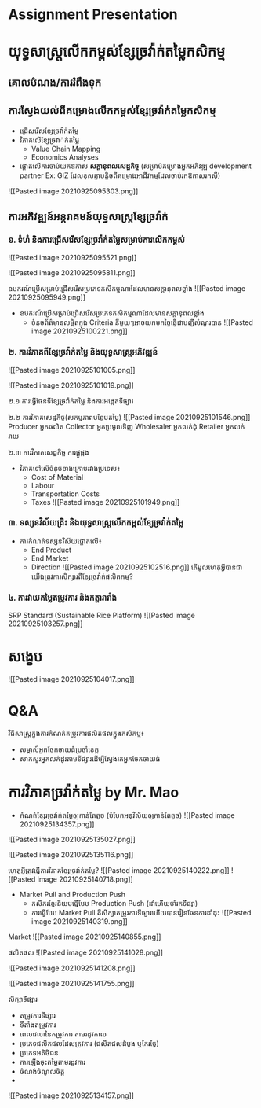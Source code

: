 # Assignment Presentation


# យុទ្ធសាស្រ្តលើកកម្ពស់ខ្សែច្រវ៉ាក់តម្លៃកសិកម្ម

## គោលបំណង/ការរំពឹងទុក
## ការស្វែងយល់ពីគម្រោងលើកកម្ពស់ខ្សែច្រវ៉ាក់តម្លៃកសិកម្ម
- ជ្រើសរើសខ្សែច្រវ៉ាក់តម្លៃ
- វិភាគលើខ្សែច្រវា៉ក់តម្លៃ
	- Value Chain Mapping
	- Economics Analyses
- ផ្តោតលើការចាប់យកឱកាស **សក្តានុពលសេដ្ឋកិច្ច** (សម្រាប់គម្រោងអ្នកអភិវឌ្ឍ development partner Ex: GIZ ដែលខុសគ្នាបន្តិចពីគម្រោងអាជីវកម្មដែលចាប់រកឱកាសរកសុី)

![[Pasted image 20210925095303.png]]


## ការអភិវឌ្ឍន៍អន្តរាគមន៍យុទ្ធសាស្រ្តខ្សែច្រវ៉ាក់
### ១. ទំហំ និងការជ្រើសរើសខ្សែច្រវ៉ាក់តម្លៃសម្រាប់ការលើកកម្ពស់
![[Pasted image 20210925095521.png]]


![[Pasted image 20210925095811.png]]

ឧបករណ៍ប្រើសម្រាប់ជ្រើសរើសប្រភេទកសិកម្មណាដែលមានសក្តានុពលខ្លាំង
![[Pasted image 20210925095949.png]]

- ឧបករណ៍ប្រើសម្រាប់ជ្រើសរើសប្រភេទកសិកម្មណាដែលមានសក្តានុពលខ្លាំង
	- ចំនុចព័ត៌មានលម្អិតក្នុង Criteria នីមួយៗអាចយកមកច្នៃធ្វើជាបញ្ជីសំណួរបាន
![[Pasted image 20210925100221.png]]

### ២. ការវិភាគពីខ្សែច្រវ៉ាក់តម្លៃ និងយុទ្ធសាស្រ្តអភិវឌ្ឍន៍
![[Pasted image 20210925101005.png]]

![[Pasted image 20210925101019.png]]

២.១ ការធ្វើផែនទីខ្សែច្រវ៉ាក់តម្លៃ និងការអង្កេតទីផ្សារ

២.២ ការវិភាគសេដ្ឋកិច្ច(សកម្មភាពបន្ថែមតម្លៃ)
![[Pasted image 20210925101546.png]]
Producer អ្នកផលិត
Collector អ្នកប្រមូលទិញ
Wholesaler អ្នកលក់ដុំ
Retailer អ្នកលក់រាយ

២.៣ ការវិភាគសេដ្ឋកិច្ច ការផ្គូផ្គង
- វិភាគទៅលើចំនុចខាងក្រោមរវាងប្រទេស៖
	- Cost of Material
	- Labour 
	- Transportation Costs
	- Taxes
![[Pasted image 20210925101949.png]]

### ៣. ទស្សនវិស័យគ្រិះ និងយុទ្ធសាស្រ្តលើកកម្ពស់ខ្សែច្រវ៉ាក់តម្លៃ
- ការកំណត់ទស្សនវិស័យផ្តោតលើ៖
	- End Product
	- End Market
	- Direction
![[Pasted image 20210925102516.png]]
តើមូលហេតុអ្វីបានជាយើងត្រូវការសិក្សារពីខ្សែច្រវ៉ាក់ផលិតកម្ម?
### ៤. ការវាយតម្លៃតម្រូវការ និងកត្តារារាំង
SRP Standard (Sustainable Rice Platform)
![[Pasted image 20210925103257.png]]

# សង្ខេប
![[Pasted image 20210925104017.png]]

# Q&A
វិធីសាស្រ្តក្នុងការកំណត់តម្រូវការផលិតផលក្នុងកសិកម្ម៖
- សម្ភាស៍អ្នកចែកចាយធំប្រចាំខេត្ត
- សាកសួរអ្នកលក់ដូរតាមទីផ្សារដើម្បីស្វែងរកអ្នកចែកចាយធំ


# ការវិភាគច្រវ៉ាក់តម្លៃ by Mr. Mao
- កំណត់ខ្សែរច្រវ៉ាក់តម្លៃឲ្យកាន់តែតូច (បំបែកអនុវិស័យឲ្យកាន់តែតូច)
![[Pasted image 20210925134357.png]]

![[Pasted image 20210925135027.png]]

![[Pasted image 20210925135116.png]]

ហេតុអ្វីត្រូវធ្វើការវិភាគខ្សែច្រវ៉ាក់តម្លៃ?
![[Pasted image 20210925140222.png]]
![[Pasted image 20210925140718.png]]
- Market Pull and Production Push
	- កសិករខ្មែរនិយមធ្វើបែប Production Push (ដាំហើយចាំរកទីផ្សា)
	- ការធ្វើបែប Market Pull គឺសិក្សាតម្រូវការទីផ្សារហើយបានរៀនផែនការដាំដុះ
![[Pasted image 20210925140319.png]]

Market
![[Pasted image 20210925140855.png]]

ផលិតផល
![[Pasted image 20210925141028.png]]

![[Pasted image 20210925141208.png]]

![[Pasted image 20210925141755.png]]

សិក្សាទីផ្សារ
- តម្រូវការទីផ្សារ
- ទីតាំងតម្រូវការ
- ពេលវេលានៃតម្រូវការ តាមរដូវកាល
- ប្រភេទផលិតផលដែលត្រូវការ (ផលិតផលដំបូង ឬកែរច្នៃ)
- ប្រភេទអតិថិជន
- ការឡើងចុះតម្លៃតាមរដូវការ
- ចំណង់ចំណូលចិត្ត
- 





![[Pasted image 20210925134157.png]]